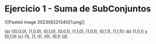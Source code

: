 # Ejercicio 1 - Suma de SubConjuntos
![[Pasted image 20230822134021.png]]

(a) {(0,0,0), (1,0,0), (0,1,0), (0,0,1), (1,1,0), (1,0,1), (0,1,1), (1,1,1)}
(b) (1,0,1) y (0,1,0)
(c) (1), (1, 0), (0), (0,1)
(d) 
